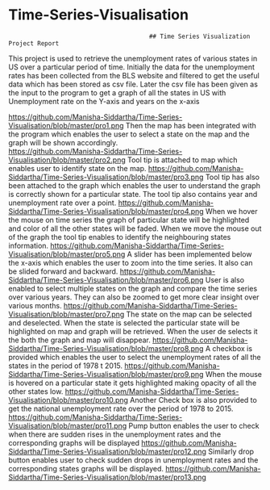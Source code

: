 # Time-Series-Visualisation
                                           ## Time Series Visualization Project Report

This project is used to retrieve the unemployment rates of various states in US over a particular period of time. Initially the data for the unemployment rates has been collected from the BLS website and filtered to get the useful data which has been stored as csv file. Later the csv file has been given as the input to the program to get a graph of all the states in US with Unemployment rate on the Y-axis and years on the x-axis

https://github.com/Manisha-Siddartha/Time-Series-Visualisation/blob/master/pro1.png
Then the map has been integrated with the program which enables the user to select a state on the map and the graph will be shown accordingly.  
https://github.com/Manisha-Siddartha/Time-Series-Visualisation/blob/master/pro2.png
Tool tip is attached to map which enables user to identify state on the map.
https://github.com/Manisha-Siddartha/Time-Series-Visualisation/blob/master/pro3.png
Tool tip has also been attached to the graph which enables the user to understand the graph is correctly shown for a particular state. The tool tip also contains year and unemployment rate over a point.
https://github.com/Manisha-Siddartha/Time-Series-Visualisation/blob/master/pro4.png
When we hover the mouse on time series the graph of particular state will be highlighted and color of all the other states will be faded. When we move the mouse out of the graph the tool tip enables to identify the neighbouring states information.
https://github.com/Manisha-Siddartha/Time-Series-Visualisation/blob/master/pro5.png
A slider has been implemented below the x-axis which enables the user to zoom into the time series. It also can be slided forward and backward.
https://github.com/Manisha-Siddartha/Time-Series-Visualisation/blob/master/pro6.png
User is also enabled to select multiple states on the graph and compare the time series over various years. They can also be zoomed to get more clear insight over various months.
https://github.com/Manisha-Siddartha/Time-Series-Visualisation/blob/master/pro7.png
The state on the map can be selected and deselected. When the state is selected the particular state will be highlighted on map and graph will be retrieved. When the user de selects it the both the graph and map will disappear.
https://github.com/Manisha-Siddartha/Time-Series-Visualisation/blob/master/pro8.png
A checkbox is provided which enables the user to select the unemployment rates of all the states in the period of 1978 t 2015.
https://github.com/Manisha-Siddartha/Time-Series-Visualisation/blob/master/pro9.png
When the mouse is hovered on a particular state it gets highlighted making opacity of all the other states low. 
https://github.com/Manisha-Siddartha/Time-Series-Visualisation/blob/master/pro10.png
Another Check box is also provided to get the national unemployment rate over the period of 1978 to 2015.
https://github.com/Manisha-Siddartha/Time-Series-Visualisation/blob/master/pro11.png
Pump button enables the user to check when there are sudden rises in the unemployment rates and the corresponding graphs will be displayed
https://github.com/Manisha-Siddartha/Time-Series-Visualisation/blob/master/pro12.png
Similarly drop button enables user to check sudden drops in unemployment rates and the corresponding states graphs will be displayed.
https://github.com/Manisha-Siddartha/Time-Series-Visualisation/blob/master/pro13.png
